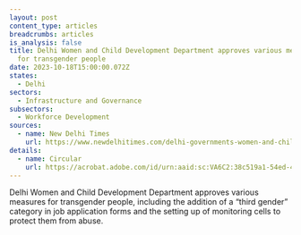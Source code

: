 ```yaml
---
layout: post
content_type: articles
breadcrumbs: articles
is_analysis: false
title: Delhi Women and Child Development Department approves various measures
  for transgender people
date: 2023-10-18T15:00:00.072Z
states:
  - Delhi
sectors:
  - Infrastructure and Governance
subsectors:
  - Workforce Development
sources:
  - name: New Delhi Times
    url: https://www.newdelhitimes.com/delhi-governments-women-and-child-development-department-adds-third-gender-category-in-job-application-forms/
details:
  - name: Circular
    url: https://acrobat.adobe.com/id/urn:aaid:sc:VA6C2:38c519a1-54ed-44a4-934e-d96f781ed10a
---
```

Delhi Women and Child Development Department approves various measures for transgender people, including the addition of a “third gender” category in job application forms and the setting up of monitoring cells to protect them from abuse.